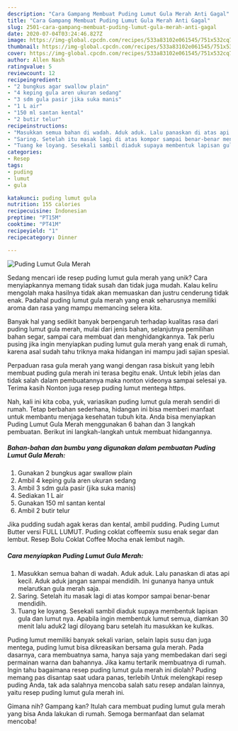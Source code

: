 ```yaml
---
description: "Cara Gampang Membuat Puding Lumut Gula Merah Anti Gagal"
title: "Cara Gampang Membuat Puding Lumut Gula Merah Anti Gagal"
slug: 2501-cara-gampang-membuat-puding-lumut-gula-merah-anti-gagal
date: 2020-07-04T03:24:46.827Z
image: https://img-global.cpcdn.com/recipes/533a83102e061545/751x532cq70/puding-lumut-gula-merah-foto-resep-utama.jpg
thumbnail: https://img-global.cpcdn.com/recipes/533a83102e061545/751x532cq70/puding-lumut-gula-merah-foto-resep-utama.jpg
cover: https://img-global.cpcdn.com/recipes/533a83102e061545/751x532cq70/puding-lumut-gula-merah-foto-resep-utama.jpg
author: Allen Nash
ratingvalue: 5
reviewcount: 12
recipeingredient:
- "2 bungkus agar swallow plain"
- "4 keping gula aren ukuran sedang"
- "3 sdm gula pasir jika suka manis"
- "1 L air"
- "150 ml santan kental"
- "2 butir telur"
recipeinstructions:
- "Masukkan semua bahan di wadah. Aduk aduk. Lalu panaskan di atas api kecil. Aduk aduk jangan sampai mendidih. Ini gunanya hanya untuk melarutkan gula merah saja."
- "Saring. Setelah itu masak lagi di atas kompor sampai benar-benar mendidih."
- "Tuang ke loyang. Sesekali sambil diaduk supaya membentuk lapisan gula dan lumut nya. Apabila ingin membentuk lumut semua, diamkan 30 menit lalu aduk2 lagi diloyang baru setelah itu masukkan ke kulkas."
categories:
- Resep
tags:
- puding
- lumut
- gula

katakunci: puding lumut gula 
nutrition: 155 calories
recipecuisine: Indonesian
preptime: "PT15M"
cooktime: "PT41M"
recipeyield: "1"
recipecategory: Dinner

---
```



![Puding Lumut Gula Merah](https://img-global.cpcdn.com/recipes/533a83102e061545/751x532cq70/puding-lumut-gula-merah-foto-resep-utama.jpg)

Sedang mencari ide resep puding lumut gula merah yang unik? Cara menyiapkannya memang tidak susah dan tidak juga mudah. Kalau keliru mengolah maka hasilnya tidak akan memuaskan dan justru cenderung tidak enak. Padahal puding lumut gula merah yang enak seharusnya memiliki aroma dan rasa yang mampu memancing selera kita.

Banyak hal yang sedikit banyak berpengaruh terhadap kualitas rasa dari puding lumut gula merah, mulai dari jenis bahan, selanjutnya pemilihan bahan segar, sampai cara membuat dan menghidangkannya. Tak perlu pusing jika ingin menyiapkan puding lumut gula merah yang enak di rumah, karena asal sudah tahu triknya maka hidangan ini mampu jadi sajian spesial.

Perpaduan rasa gula merah yang wangi dengan rasa biskuit yang lebih membuat puding gula merah ini terasa begitu enak. Untuk lebih jelas dan tidak salah dalam pembuatannya maka nonton videonya sampai selesai ya. Terima kasih Nonton juga resep puding lumut mentega https.


Nah, kali ini kita coba, yuk, variasikan puding lumut gula merah sendiri di rumah. Tetap berbahan sederhana, hidangan ini bisa memberi manfaat untuk membantu menjaga kesehatan tubuh kita. Anda bisa menyiapkan Puding Lumut Gula Merah menggunakan 6 bahan dan 3 langkah pembuatan. Berikut ini langkah-langkah untuk membuat hidangannya.

<!--inarticleads1-->

##### Bahan-bahan dan bumbu yang digunakan dalam pembuatan Puding Lumut Gula Merah:

1. Gunakan 2 bungkus agar swallow plain
1. Ambil 4 keping gula aren ukuran sedang
1. Ambil 3 sdm gula pasir (jika suka manis)
1. Sediakan 1 L air
1. Gunakan 150 ml santan kental
1. Ambil 2 butir telur


Jika pudding sudah agak keras dan kental, ambil pudding. Puding Lumut Butter versi FULL LUMUT. Puding coklat coffeemix susu enak segar dan lembut. Resep Bolu Coklat Coffee Mocha enak lembut nagih. 

<!--inarticleads2-->

##### Cara menyiapkan Puding Lumut Gula Merah:

1. Masukkan semua bahan di wadah. Aduk aduk. Lalu panaskan di atas api kecil. Aduk aduk jangan sampai mendidih. Ini gunanya hanya untuk melarutkan gula merah saja.
1. Saring. Setelah itu masak lagi di atas kompor sampai benar-benar mendidih.
1. Tuang ke loyang. Sesekali sambil diaduk supaya membentuk lapisan gula dan lumut nya. Apabila ingin membentuk lumut semua, diamkan 30 menit lalu aduk2 lagi diloyang baru setelah itu masukkan ke kulkas.


Puding lumut memiliki banyak sekali varian, selain lapis susu dan juga mentega, puding lumut bisa dikreasikan bersama gula merah. Pada dasarnya, cara membuatnya sama, hanya saja yang membedakan dari segi permainan warna dan bahannya. Jika kamu tertarik membuatnya di rumah. Ingin tahu bagaimana resep puding lumut gula merah ini diolah? Puding memang pas disantap saat udara panas, terlebih Untuk melengkapi resep puding Anda, tak ada salahnya mencoba salah satu resep andalan lainnya, yaitu resep puding lumut gula merah ini. 

Gimana nih? Gampang kan? Itulah cara membuat puding lumut gula merah yang bisa Anda lakukan di rumah. Semoga bermanfaat dan selamat mencoba!

